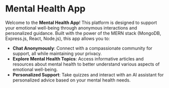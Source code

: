 # **Mental Health App**

Welcome to the **Mental Health App**! This platform is designed to support your emotional well-being through anonymous interactions and personalized guidance. Built with the power of the MERN stack (MongoDB, Express.js, React, Node.js), this app allows you to:

- **Chat Anonymously**: Connect with a compassionate community for support, all while maintaining your privacy.
- **Explore Mental Health Topics**: Access informative articles and resources about mental health to better understand various aspects of emotional well-being.
- **Personalized Support**: Take quizzes and interact with an AI assistant for personalized advice based on your mental health needs.
